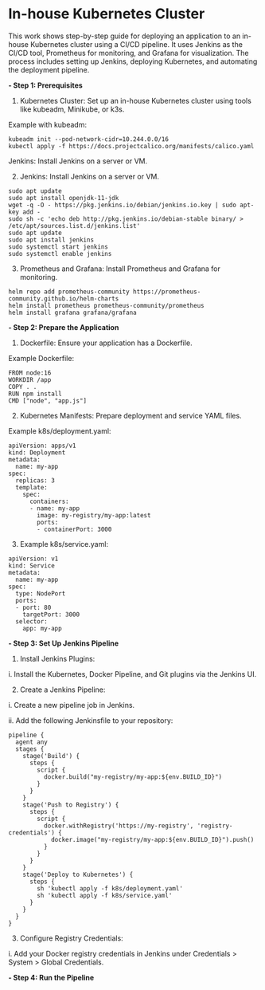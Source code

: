 # In-house Kubernetes Cluster 

This work shows step-by-step guide for deploying an application to an in-house Kubernetes cluster using a CI/CD pipeline. 
It uses Jenkins as the CI/CD tool, Prometheus for monitoring, and Grafana for visualization. 
The process includes setting up Jenkins, deploying Kubernetes, and automating the deployment pipeline.

**- Step 1: Prerequisites**
1. Kubernetes Cluster: Set up an in-house Kubernetes cluster using tools like kubeadm, Minikube, or k3s.

 Example with kubeadm:

```
kubeadm init --pod-network-cidr=10.244.0.0/16
kubectl apply -f https://docs.projectcalico.org/manifests/calico.yaml
```
Jenkins: Install Jenkins on a server or VM.

2. Jenkins: Install Jenkins on a server or VM.

 ```
sudo apt update
sudo apt install openjdk-11-jdk
wget -q -O - https://pkg.jenkins.io/debian/jenkins.io.key | sudo apt-key add -
sudo sh -c 'echo deb http://pkg.jenkins.io/debian-stable binary/ > /etc/apt/sources.list.d/jenkins.list'
sudo apt update
sudo apt install jenkins
sudo systemctl start jenkins
sudo systemctl enable jenkins

  ```

3. Prometheus and Grafana: Install Prometheus and Grafana for monitoring.

```
helm repo add prometheus-community https://prometheus-community.github.io/helm-charts
helm install prometheus prometheus-community/prometheus
helm install grafana grafana/grafana
```


**- Step 2: Prepare the Application**

1. Dockerfile: Ensure your application has a Dockerfile.

Example Dockerfile:

```
FROM node:16
WORKDIR /app
COPY . .
RUN npm install
CMD ["node", "app.js"]
```

2. Kubernetes Manifests: Prepare deployment and service YAML files.

Example k8s/deployment.yaml:

```
apiVersion: apps/v1
kind: Deployment
metadata:
  name: my-app
spec:
  replicas: 3
  template:
    spec:
      containers:
      - name: my-app
        image: my-registry/my-app:latest
        ports:
        - containerPort: 3000
```

3. Example k8s/service.yaml:

```
apiVersion: v1
kind: Service
metadata:
  name: my-app
spec:
  type: NodePort
  ports:
  - port: 80
    targetPort: 3000
  selector:
    app: my-app
```

**- Step 3: Set Up Jenkins Pipeline**
1. Install Jenkins Plugins:

i. Install the Kubernetes, Docker Pipeline, and Git plugins via the Jenkins UI.

2. Create a Jenkins Pipeline:

i. Create a new pipeline job in Jenkins.

ii. Add the following Jenkinsfile to your repository:

```
pipeline {
  agent any
  stages {
    stage('Build') {
      steps {
        script {
          docker.build("my-registry/my-app:${env.BUILD_ID}")
        }
      }
    }
    stage('Push to Registry') {
      steps {
        script {
          docker.withRegistry('https://my-registry', 'registry-credentials') {
            docker.image("my-registry/my-app:${env.BUILD_ID}").push()
          }
        }
      }
    }
    stage('Deploy to Kubernetes') {
      steps {
        sh 'kubectl apply -f k8s/deployment.yaml'
        sh 'kubectl apply -f k8s/service.yaml'
      }
    }
  }
}
```

3. Configure Registry Credentials:

i. Add your Docker registry credentials in Jenkins under Credentials > System > Global Credentials.


**- Step 4: Run the Pipeline**
